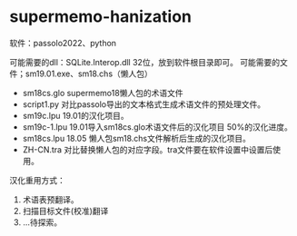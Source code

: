 # supermemo-hanization

软件：passolo2022、python

可能需要的dll：SQLite.Interop.dll 32位，放到软件根目录即可。
可能需要的文件；sm19.01.exe、sm18.chs（懒人包）

- sm18cs.glo supermemo18懒人包的术语文件
- script1.py 对比passolo导出的文本格式生成术语文件的预处理文件。
- sm19c.lpu 19.01的汉化项目。
- sm19c-1.lpu 19.01导入sm18cs.glo术语文件后的汉化项目 50%的汉化进度。
- sm18cs.lpu 18.05  懒人包sm18.chs文件解析后生成的汉化项目。
- ZH-CN.tra 对比替换懒人包的对应字段。tra文件要在软件设置中设置后使用。


汉化重用方式：

1. 术语表预翻译。
2. 扫描目标文件(校准)翻译
3. ...待探索。